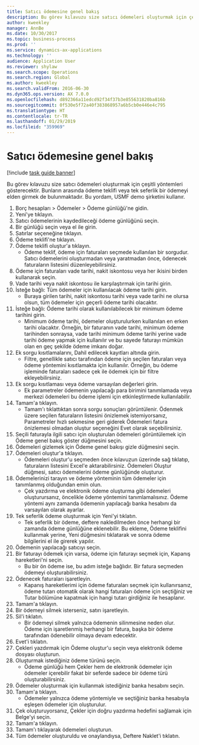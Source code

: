 ```yaml
---
title: Satıcı ödemesine genel bakış
description: Bu görev kılavuzu size satıcı ödemeleri oluşturmak için çeşitli yöntemleri gösterecektir. Bunların arasında ödeme teklifi veya tek seferlik bir ödemeyi elden girmek de bulunmaktadır.
author: kweekley
manager: AnnBe
ms.date: 10/30/2017
ms.topic: business-process
ms.prod: ''
ms.service: dynamics-ax-applications
ms.technology: ''
audience: Application User
ms.reviewer: shylaw
ms.search.scope: Operations
ms.search.region: Global
ms.author: kweekley
ms.search.validFrom: 2016-06-30
ms.dyn365.ops.version: AX 7.0.0
ms.openlocfilehash: d892366a11edcd92f34f37b3e855631820ba816b
ms.sourcegitcommit: 0f530e5f72a40f383868957a6b5cb0e446e4c795
ms.translationtype: HT
ms.contentlocale: tr-TR
ms.lasthandoff: 01/29/2019
ms.locfileid: "359969"
---
```

# <a name="vendor-payment-overview"></a>Satıcı ödemesine genel bakış

[!include [task guide banner](../../includes/task-guide-banner.md)]

Bu görev kılavuzu size satıcı ödemeleri oluşturmak için çeşitli yöntemleri gösterecektir. Bunların arasında ödeme teklifi veya tek seferlik bir ödemeyi elden girmek de bulunmaktadır. Bu yordam, USMF demo şirketini kullanır.

1. Borç hesapları > Ödemeler > Ödeme günlüğü'ne gidin.
2. Yeni'ye tıklayın.
3. Satıcı ödemelerinin kaydedileceği ödeme günlüğünü seçin. 
4. Bir günlüğü seçin veya el ile girin.
5. Satırlar seçeneğine tıklayın.
6. Ödeme teklifi'ne tıklayın.
7. Ödeme teklifi oluştur'a tıklayın.
    * Ödeme teklif, ödeme için faturaları seçmede kullanılan bir sorgudur. Satıcı ödemelerini oluşturmadan veya yaratmadan önce, ödenecek faturaların listesini düzenleyebilirsiniz.  
8. Ödeme için faturaları vade tarihi, nakit iskontosu veya her ikisini birden kullanarak seçin. 
9. Vade tarihi veya nakit iskontosu ile karşılaştırmak için tarihi girin. 
10. İsteğe bağlı: Tüm ödemeler için kullanılacak ödeme tarihi girin.
    * Buraya girilen tarihi, nakit iskontosu tarihi veya vade tarihi ne olursa olsun, tüm ödemeler için geçerli ödeme tarihi olacaktır.  
11. İsteğe bağlı: Ödeme tarihi olarak kullanılabilecek bir minimum ödeme tarihini girin.
    * Minimum ödeme tarihi, ödemeler oluşturulurken kullanılan en erken tarihi olacaktır. Örneğin, bir faturanın vade tarihi, minimum ödeme tarihinden sonraysa, vade tarihi minimum ödeme tarihi yerine vade tarihi ödeme yapmak için kullanılır ve bu sayede faturayı mümkün olan en geç şekilde ödeme imkanı doğar.  
12. Ek sorgu kısıtlamalarını, Dahil edilecek kayıtları altında girin.
    * Filtre, genellikle satıcı tarafından ödeme için seçilen faturaları veya ödeme yöntemini kısıtlamakta için kullanılır. Örneğin, bu ödeme işleminde faturaları sadece çek ile ödemek için bir filtre ekleyebilirsiniz.  
13. Ek sorgu kısıtlaması veya ödeme varsayılan değerleri girin. 
    * Ek parametreler ödemenin yapılacağı para birimini tanımlamada veya merkezi ödemeleri bu ödeme işlemi için etkinleştirmede kullanılabilir.  
14. Tamam'a tıklayın.
    * Tamam'ı tıklattıktan sonra sorgu sonuçları görüntülenir. Ödenmek üzere seçilen faturaların listesini önizlemek istemiyorsanız, Parametreler hızlı sekmesine geri giderek Ödemeleri fatura önizlemesi olmadan oluştur seçeneğini Evet olarak seçebilirsiniz.  
15. Seçili faturayla ilgili satıcı için oluşturulan ödemeleri görüntülemek için Ödeme genel bakış göster düğmesini seçin.
16. Ödemeleri gizlemek için Ödeme genel bakışı gizle düğmesini seçin. 
17. Ödemeleri oluştur'a tıklayın.
    * Ödemeleri oluştur'u seçmeden önce kılavuzun üzerinde sağ tıklatıp, faturaların listesini Excel'e aktarabilirsiniz. Ödemeleri Oluştur düğmesi, satıcı ödemelerini ödeme günlüğünde oluşturur.  
18. Ödemelerinizi tarayın ve ödeme yönteminin tüm ödemeler için tanımlanmış olduğundan emin olun. 
    * Çek yazdırma ve elektronik ödeme oluşturma gibi ödemeleri oluşturursanız, öncelikle ödeme yöntemini tanımlamalısınız. Ödeme yöntemi aynı zamanda ödemenin yapılacağı banka hesabını da varsayılan olarak ayarlar.  
19. Tek seferlik ödeme oluşturmak için Yeni'yi tıklatın.
    * Tek seferlik bir ödeme, deftere nakledilmeden önce herhangi bir zamanda ödeme günlüğüne eklenebilir. Bu ekleme, Ödeme teklifini kullanmak yerine, Yeni düğmesini tıklatarak ve sonra ödeme bilgilerini el ile girerek yapılır.  
20. Ödemenin yapılacağı satıcıyı seçin.
21. Bir faturayı ödemek için varsa, ödeme için faturayı seçmek için, Kapanış hareketleri'ni seçin.
    * Bu bir ön ödeme ise, bu adım isteğe bağlıdır. Bir fatura seçmeden ödemeyi oluşturabilirsiniz.  
22. Ödenecek faturaları işaretleyin.
    * Kapanış hareketlerimi için ödeme faturaları seçmek için kullanırsanız, ödeme tutarı otomatik olarak hangi faturaları ödeme için seçtiğiniz ve Tutar bölümüne kapatmak için hangi tutarı girdiğiniz ile hesaplanır.  
23. Tamam'a tıklayın.
24. Bir ödemeyi silmek isterseniz, satırı işaretleyin.
25. Sil'i tıklatın.
    * Bir ödemeyi silmek yalnızca ödemenin silinmesine neden olur. Ödeme için işaretlenmiş herhangi bir fatura, başka bir ödeme tarafından ödenebilir olmaya devam edecektir.  
26. Evet'i tıklatın.
27. Çekleri yazdırmak için Ödeme oluştur'u seçin veya elektronik ödeme dosyası oluşturun.
28. Oluşturmak istediğiniz ödeme türünü seçin.
    * Ödeme günlüğü hem Çekler hem de elektronik ödemeler için ödemeler içerebilir fakat bir seferde sadece bir ödeme türü oluşturabilirsiniz.  
29. Ödemeler oluşturmak için kullanmak istediğiniz banka hesabını seçin.
30. Tamam'a tıklayın.
    * Ödemeler yalnızca ödeme yöntemiyle ve seçtiğiniz banka hesabıyla eşleşen ödemeler için oluşturulur.  
31. Çek oluşturuyorsanız, Çekler için doğru yazdırma hedefini sağlamak için Belge'yi seçin.
32. Tamam'a tıklayın.
33. Tamam'ı tıklayarak ödemeleri oluşturun.
34. Tüm ödemeler oluşturuldu ve onaylandıysa, Deftere Naklet'i tıklatın. 

